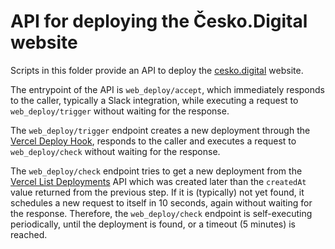 # API for deploying the Česko.Digital website

Scripts in this folder provide an API to deploy the [cesko.digital](https://cesko.digital) website.

The entrypoint of the API is `web_deploy/accept`, which immediately responds to the caller, typically a Slack integration, while executing a request to `web_deploy/trigger` without waiting for the response.

The `web_deploy/trigger` endpoint creates a new deployment through the [Vercel Deploy Hook](https://vercel.com/docs/concepts/git/deploy-hooks), responds to the caller and executes a request to `web_deploy/check` without waiting for the response.

The `web_deploy/check` endpoint tries to get a new deployment from the [Vercel List Deployments](https://vercel.com/docs/rest-api#endpoints/deployments/list-deployments) API which was created later than the `createdAt` value returned from the previous step. If it is (typically) not yet found, it schedules a new request to itself in 10 seconds, again without waiting for the response. Therefore, the `web_deploy/check` endpoint is self-executing periodically, until the deployment is found, or a timeout (5 minutes) is reached.